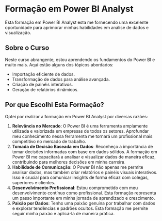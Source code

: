# Formação em Power BI Analyst

Esta formação em Power BI Analyst esta me fornecendo  uma excelente oportunidade para aprimorar minhas habilidades em análise de dados e visualização. 

## Sobre o Curso
Neste curso abrangente, estou aprendendo os fundamentos do Power BI e muito mais. Aqui estão alguns dos tópicos abordados:

- Importação eficiente de dados.
- Transformação de dados para análise avançada.
- Criação de painéis interativos.
- Geração de relatórios dinâmicos.

## Por que Escolhi Esta Formação?

Optei por realizar a formação em Power BI Analyst por diversas razões:

1. **Relevância no Mercado**: O Power BI é uma ferramenta amplamente utilizada e valorizada em empresas de todos os setores. Aprofundar meu conhecimento nessa ferramenta me tornará um profissional mais competitivo no mercado de trabalho.
2. **Tomada de Decisão Baseada em Dados**: Reconheço a importância de tomar decisões informadas com base em dados sólidos. A formação em Power BI me capacitará a analisar e visualizar dados de maneira eficaz, contribuindo para melhores decisões em minha carreira.
3. **Habilidade de Comunicação**: O Power BI não apenas me permite analisar dados, mas também criar relatórios e painéis visuais interativos. Isso é crucial para comunicar insights de forma eficaz com colegas, superiores e clientes.
4. **Desenvolvimento Profissional**: Estou comprometido com meu desenvolvimento contínuo como profissional. Esta formação representa um passo importante em minha jornada de aprendizado e crescimento.
5. **Paixão por Dados**: Tenho uma paixão genuína por trabalhar com dados e explorar tendências e padrões ocultos. Esta formação me permite seguir minha paixão e aplicá-la de maneira prática.



